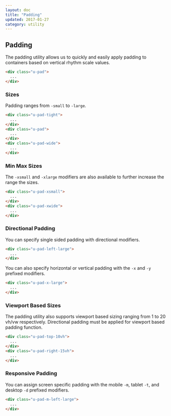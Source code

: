 ```yaml
---
layout: doc
title: "Padding"
updated: 2017-01-27
category: utility
---
```


## Padding

The padding utility allows us to quickly and easily apply padding to containers based on vertical rhythm scale values.

<div class="u-fill-shade-heavy u-pad">
  <div class="u-fill-shade u-pad-tight">
  </div>
</div>

```html
<div class="u-pad">
  ...
</div>
```

### Sizes

Padding ranges from `-small` to  `-large`.

```html
<div class="u-pad-tight">
  ...
</div>
<div class="u-pad">
  ...
</div>
<div class="u-pad-wide">
  ...
</div>
```

### Min Max Sizes

The `-xsmall` and `-xlarge` modifiers are also available to further increase the range the sizes.

```html
<div class="u-pad-xsmall">
  ...
</div>
<div class="u-pad-xwide">
  ...
</div>
```

### Directional Padding

You can specify single sided padding with directional modifiers.

```html
<div class="u-pad-left-large">
  ...
</div>
```

You can also specify horizontal or vertical padding with the `-x` and `-y` prefixed modifiers.

```html
<div class="u-pad-x-large">
  ...
</div>
```


### Viewport Based Sizes

The padding utility also supports viewport based sizing ranging from 1 to 20 vh/vw respectively. Directional padding must be applied for viewport based padding function.

```html
<div class="u-pad-top-10vh">
  ...
</div>
<div class="u-pad-right-15vh">
  ...
</div>
```

### Responsive Padding

You can assign screen specific padding with the mobile `-m`, tablet `-t`, and desktop `-d` prefixed modifiers.

```html
<div class="u-pad-m-left-large">
  ...
</div>
```
